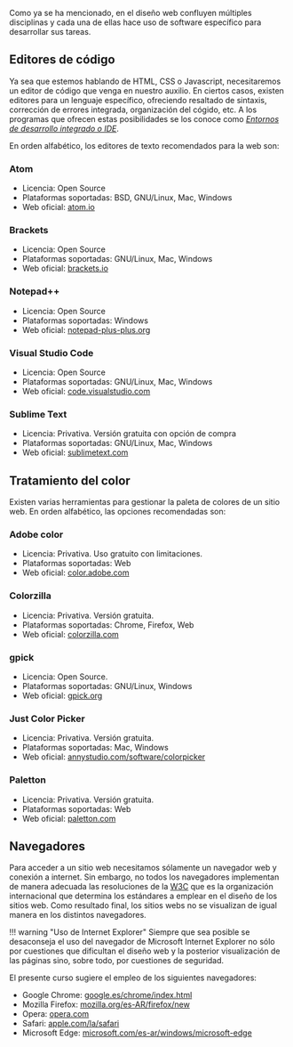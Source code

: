 Como ya se ha mencionado, en el diseño web confluyen múltiples disciplinas y cada una de ellas hace uso de software específico para desarrollar sus tareas. 

## Editores de código

Ya sea que estemos hablando de HTML, CSS o Javascript, necesitaremos un editor de código que venga en nuestro auxilio. En ciertos casos, existen editores para un lenguaje específico, ofreciendo resaltado de sintaxis, corrección de errores integrada, organización del cógido, etc. A los programas que ofrecen estas posibilidades se los conoce como [_Entornos de desarrollo integrado o IDE_](https://es.wikipedia.org/wiki/Entorno_de_desarrollo_integrado). 

En orden alfabético, los editores de texto recomendados para la web son: 

### Atom
* Licencia: Open Source
* Plataformas soportadas: BSD, GNU/Linux, Mac, Windows
* Web oficial: [atom.io](https://atom.io/)

### Brackets
* Licencia: Open Source
* Plataformas soportadas: GNU/Linux, Mac, Windows
* Web oficial: [brackets.io](http://brackets.io/)

### Notepad++
* Licencia: Open Source
* Plataformas soportadas: Windows
* Web oficial: [notepad-plus-plus.org](https://notepad-plus-plus.org/)

### Visual Studio Code
* Licencia: Open Source
* Plataformas soportadas: GNU/Linux, Mac, Windows
* Web oficial: [code.visualstudio.com](https://code.visualstudio.com/)

### Sublime Text
* Licencia: Privativa. Versión gratuita con opción de compra
* Plataformas soportadas: GNU/Linux, Mac, Windows
* Web oficial: [sublimetext.com](https://www.sublimetext.com/)

## Tratamiento del color
Existen varias herramientas para gestionar la paleta de colores de un sitio web. En orden alfabético, las opciones recomendadas son: 

### Adobe color
* Licencia: Privativa. Uso gratuito con limitaciones. 
* Plataformas soportadas: Web
* Web oficial: [color.adobe.com](https://color.adobe.com/es/create/color-wheel)

### Colorzilla
* Licencia: Privativa. Versión gratuita.
* Plataformas soportadas: Chrome, Firefox, Web
* Web oficial: [colorzilla.com](http://www.colorzilla.com/)

### gpick
* Licencia: Open Source.
* Plataformas soportadas: GNU/Linux, Windows
* Web oficial: [gpick.org](http://www.gpick.org/)

### Just Color Picker
* Licencia: Privativa. Versión gratuita.
* Plataformas soportadas: Mac, Windows
* Web oficial: [annystudio.com/software/colorpicker](http://annystudio.com/software/colorpicker/)

### Paletton
* Licencia: Privativa. Versión gratuita.
* Plataformas soportadas: Web
* Web oficial: [paletton.com](http://paletton.com)

## Navegadores
Para acceder a un sitio web necesitamos sólamente un navegador web y conexión a internet. Sin embargo, no todos los navegadores implementan de manera adecuada las resoluciones de la [W3C](https://www.w3c.es/) que es la organización internacional que determina los estándares a emplear en el diseño de los sitios web. Como resultado final, los sitios webs no se visualizan de igual manera en los distintos navegadores. 

!!! warning "Uso de Internet Explorer"
		Siempre que sea posible se desaconseja el uso del navegador de Microsoft Internet Explorer no sólo por cuestiones que dificultan el diseño web y la posterior visualización de las páginas sino, sobre todo, por cuestiones de seguridad. 

El presente curso sugiere el empleo de los siguientes navegadores:

* Google Chrome: [google.es/chrome/index.html](https://www.google.es/chrome/index.html)
* Mozilla Firefox: [mozilla.org/es-AR/firefox/new](https://www.mozilla.org/es-AR/firefox/new/)
* Opera: [opera.com](https://www.opera.com)
* Safari: [apple.com/la/safari](https://www.apple.com/la/safari/)
* Microsoft Edge: [microsoft.com/es-ar/windows/microsoft-edge](https://www.microsoft.com/es-ar/windows/microsoft-edge)
